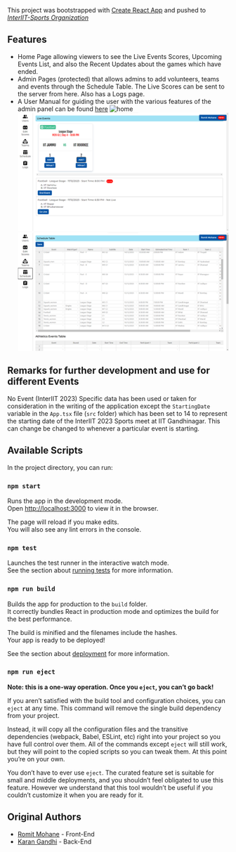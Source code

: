 This project was bootstrapped with [Create React App](https://github.com/facebook/create-react-app) and pushed to [_InterIIT-Sports Organization_](https://github.com/InterIIT-Sports)

## Features

- Home Page allowing viewers to see the Live Events Scores, Upcoming Events List, and also the Recent Updates about the games which have ended.
- Admin Pages (protected) that allows admins to add volunteers, teams and events through the Schedule Table. The Live Scores can be sent to the server from here. Also has a Logs page.
- A User Manual for guiding the user with the various features of the admin panel can be found [here](https://docs.google.com/document/d/1KpjU-qifs7S4cfy7ImXSCwoF4ycOys0Esmv7cccqAgA)
![home](./Screenshots/HomePage2)
![events](./Screenshots/LiveEventsPage-Admin.png)
![schedule](./Screenshots/Schedule-Admin.png)

## Remarks for further development and use for different Events

No Event (InterIIT 2023) Specific data has been used or taken for consideration in the writing of the application except the `StartingDate` variable in the `App.tsx` file (`src` folder) which has been set to 14 to represent the starting date of the InterIIT 2023 Sports meet at IIT Gandhinagar. This can change be changed to whenever a particular event is starting.

## Available Scripts

In the project directory, you can run:

### `npm start`

Runs the app in the development mode.\
Open [http://localhost:3000](http://localhost:3000) to view it in the browser.

The page will reload if you make edits.\
You will also see any lint errors in the console.

### `npm test`

Launches the test runner in the interactive watch mode.\
See the section about [running tests](https://facebook.github.io/create-react-app/docs/running-tests) for more information.

### `npm run build`

Builds the app for production to the `build` folder.\
It correctly bundles React in production mode and optimizes the build for the best performance.

The build is minified and the filenames include the hashes.\
Your app is ready to be deployed!

See the section about [deployment](https://facebook.github.io/create-react-app/docs/deployment) for more information.

### `npm run eject`

**Note: this is a one-way operation. Once you `eject`, you can’t go back!**

If you aren’t satisfied with the build tool and configuration choices, you can `eject` at any time. This command will remove the single build dependency from your project.

Instead, it will copy all the configuration files and the transitive dependencies (webpack, Babel, ESLint, etc) right into your project so you have full control over them. All of the commands except `eject` will still work, but they will point to the copied scripts so you can tweak them. At this point you’re on your own.

You don’t have to ever use `eject`. The curated feature set is suitable for small and middle deployments, and you shouldn’t feel obligated to use this feature. However we understand that this tool wouldn’t be useful if you couldn’t customize it when you are ready for it.

## Original Authors

- [Romit Mohane](https://github.com/Reckadon) - Front-End
- [Karan Gandhi](https://github.com/Karan-Gandhi) - Back-End
